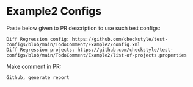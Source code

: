 # Example2 Configs
Paste below given to PR description to use such test configs:
```
Diff Regression config: https://github.com/checkstyle/test-configs/blob/main/TodoComment/Example2/config.xml
Diff Regression projects: https://github.com/checkstyle/test-configs/blob/main/TodoComment/Example2/list-of-projects.properties
```
Make comment in PR:
```
Github, generate report
```
